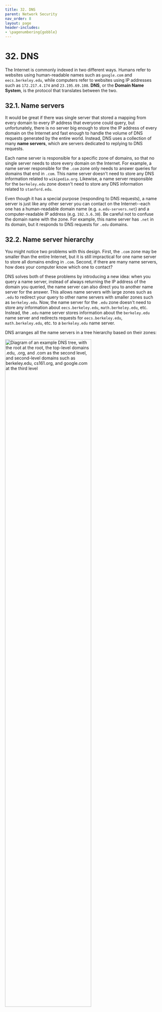 ```yaml
---
title: 32. DNS
parent: Network Security
nav_order: 8
layout: page
header-includes:
- \pagenumbering{gobble}
---
```


# 32. DNS

The Internet is commonly indexed in two different ways. Humans refer to websites using human-readable names such as `google.com` and `eecs.berkeley.edu`, while computers refer to websites using IP addresses such as `172.217.4.174` and `23.195.69.108`. **DNS**, or the **Domain Name System**, is the protocol that translates between the two.

## 32.1. Name servers

It would be great if there was single server that stored a mapping from every domain to every IP address that everyone could query, but unfortunately, there is no server big enough to store the IP address of every domain on the Internet and fast enough to handle the volume of DNS requests generated by the entire world. Instead, DNS uses a collection of many **name servers**, which are servers dedicated to replying to DNS requests.

Each name server is responsible for a specific zone of domains, so that no single server needs to store every domain on the Internet. For example, a name server responsible for the `.com` zone only needs to answer queries for domains that end in `.com`. This name server doesn't need to store any DNS information related to `wikipedia.org`. Likewise, a name server responsible for the `berkeley.edu` zone doesn't need to store any DNS information related to `stanford.edu`.

Even though it has a special purpose (responding to DNS requests), a name server is just like any other server you can contact on the Internet--each one has a human-readable domain name (e.g. `a.edu-servers.net`) and a computer-readable IP address (e.g. `192.5.6.30`). Be careful not to confuse the domain name with the zone. For example, this name server has `.net` in its domain, but it responds to DNS requests for `.edu` domains.

## 32.2. Name server hierarchy

You might notice two problems with this design. First, the `.com` zone may be smaller than the entire Internet, but it is still impractical for one name server to store all domains ending in `.com`. Second, if there are many name servers, how does your computer know which one to contact?

DNS solves both of these problems by introducing a new idea: when you query a name server, instead of always returning the IP address of the domain you queried, the name server can also direct you to another name server for the answer. This allows name servers with large zones such as `.edu` to redirect your query to other name servers with smaller zones such as `berkeley.edu`. Now, the name server for the `.edu` zone doesn't need to store any information about `eecs.berkeley.edu`, `math.berkeley.edu`, etc. Instead, the `.edu` name server stores information about the `berkeley.edu` name server and redirects requests for `eecs.berkeley.edu`, `math.berkeley.edu`, etc. to a `berkeley.edu` name server.

DNS arranges all the name servers in a tree hierarchy based on their zones:

<img src="/assets/images/network/dns/dnstree.png" alt="Diagram of an example DNS tree, with the root at the root, the top-level domains .edu, .org, and .com as the second level, and second-level domains such as berkeley.edu, cs161.org, and google.com at the third level" width="75%">

The **root server** at the top level of the tree has all domains in its zone (this zone is usually written as `.`). Name servers at lower levels of the tree have smaller, more specific zones. Each name server is only responsible for storing information about their children, except for the name servers at the bottom of the tree, which are responsible for storing the actual mappings from domain names to IP addresses.

DNS queries always start at the root. The root will direct your query to one of its children name servers. Then you make a query to the child name server, and that name server redirects you to one of its children. The process repeats until you make a query to a name server at the bottom of the tree, which will return the IP address corresponding to your domain.

To redirect you to a child name server, the parent name server must provide the child's zone, human-readable domain name, and IP address, so that you can contact that child name server for more information.

As an example, a DNS query for `eecs.berkeley.edu` might have the following steps. (A comic version of this query is available at <https://howdns.works/>.)

<img src="/assets/images/network/dns/dnsquery.png" alt="Diagram of a recursive DNS query, where your resolver queries the root
nameserver first in query 1 and response 2, then the nameserver at the second level of the tree in query 3 and response 4, then a nameserver at the third level of the tree in query 5 and response 6" />

1. You to the root name server: Please tell me the IP address of `eecs.berkeley.edu`.

2. Root server to you: I don't know, but I can redirect you to another name server with more information. This name server is responsible for the `.edu` zone. It has human-readable domain name `a.edu-servers.net` and IP address `192.5.6.30`.

3. You to the `.edu` name server: Please tell me the IP address of `eecs.berkeley.edu`.

4. The `.edu` name server to you: I don't know, but I can redirect you to another name server with more information. This name server is responsible for the `berkeley.edu` zone. It has human-readable domain name `adns1.berkeley.edu` and IP address `128.32.136.3`.

5. You to the `berkeley.edu` name server: Please tell me the IP address of `eecs.berkeley.edu`.

6. The `berkeley.edu` name server to you: OK, the IP address of `eecs.berkeley.edu` is `23.185.0.1`.

A note on who is actually sending the DNS queries in this example: Your computer can manually perform DNS lookups, but in practice, your local computer usually delegates the task of DNS lookups to a **DNS Recursive Resolver** provided by your Internet service provider (ISP), which sends the queries, processes the responses, and maintains an internal cache of records. When performing a lookup, the **DNS Stub Resolver** on your computer sends a query to the recursive resolver, lets it do all the work, and receives the response. When thinking about DNS requests, you can usually focus on the messages being sent between the recursive resolver and the name server.

Congratulations, you now understand how DNS translates domains to IP addresses! The rest of this section describes the specific implementation details of DNS.

## 32.3 DNS Message Format

Since every website lookup must start with a DNS query, DNS is designed to be very lightweight and fast - it uses UDP (best-effort packets, no TCP handshakes) and has a fairly simple message format.

<img src="/assets/images/network/dns/dns_packet.png" alt="DNS packet" width="60%">

The first field is a 16 bit **identification field** that is randomly selected per query and used to match requests to responses. When a DNS query is sent, the ID field is filled with random bits. Since UDP is stateless, the DNS response must send back the same bits in the ID field so that the original query sender knows which DNS query the response corresponds to.

Sanity check: Which type(s) of adversary can read this ID field? Which type(s) of adversary cannot read the ID field and must guess it when attacking DNS?[^1]

The next 16 bits are reserved for flags, which specify whether the message is a query or a response, as well as whether the query was successful (e.g. the `NOERROR` flag is set in the reply if the query succeeded, the `NXDOMAIN` flag is set in the reply if the query asked about a non-existent name).

The next field specifies the number of questions asked (in practice, this is always 1). The three fields after that are used in response messages and specify the number of **resource records** (RRs) contained in the message. We'll describe each of these categories of RRs in depth later.

The rest of the message contains the actual content of the DNS query/response. This content is always structured as a set of RRs, where each RR is a key-value pair with an associated type.

For completeness, a DNS record key is formally defined as a 3-tuple `<Name, Class, Type>`, where `Name` is the actual key data, `Class` is always `IN` for Internet (except for special queries used to get information about DNS itself), and `Type` specifies the record type. A DNS record value contains `<TTL, Value>`, where `TTL` is the time-to-live (how long, in seconds, the record can be cached), and `Value` is the actual value data.

There are two main types of records in DNS. **A type records** map domains to IP addresses. The key is a domain, and the value is an IP address. **NS type records** map zones to domains. The key is a zone, and the value is a domain.

Important takeaways from this section: Each DNS packet has a 16-bit random ID field, some metadata, and a set of resource records. Each record falls into one of four categories (question, answer, authority, additional), and each record contains a type, a key, and a value. There are A type records and NS type records.

## 32.4. DNS Lookup

Now, let's walk through a real DNS query for the IP address of `eecs.berkeley.edu`. You can try this at home with the [`dig` utility](<https://en.wikipedia.org/wiki/Dig_(command)>)--remember to set the `+norecurse` flag so you can unravel the recursion yourself.

Every DNS query begins with the root server. For redundancy, there are actually 13 root servers located around the world. We can look up the [IP addresses](https://www.iana.org/domains/root/servers) of the root servers, which are public and well-known. In a real recursive resolver, these addresses are usually hardcoded.

The first root server has domain `a.root-servers.net` and IP address `198.41.0.4`. We can use `dig` to send a DNS request to this address, asking for the IP address of `eecs.berkeley.edu`.

```shell
$ dig +norecurse eecs.berkeley.edu @198.41.0.4

;; Got answer:
;; ->>HEADER<<- opcode: QUERY, status: NOERROR, id: 26114
;; flags: qr; QUERY: 1, ANSWER: 0, AUTHORITY: 13, ADDITIONAL: 27

;; QUESTION SECTION:
;eecs.berkeley.edu.          IN   A

;; AUTHORITY SECTION:
edu.                172800   IN   NS   a.edu-servers.net.
edu.                172800   IN   NS   b.edu-servers.net.
edu.                172800   IN   NS   c.edu-servers.net.
...

;; ADDITIONAL SECTION:
a.edu-servers.net.  172800   IN   A    192.5.6.30
b.edu-servers.net.  172800   IN   A    192.33.14.30
c.edu-servers.net.  172800   IN   A    192.26.92.30
...
```

In the first section of the answer, we can see the header information, including the ID field (`26114`), the return flags (`NOERROR`), and the number of records returned in each section.

The **question section** contains 1 record (you can verify by seeing `QUERY: 1` in the header). It has key `eecs.berkeley.edu`, type `A`, and a blank value. This represents the domain we queried for (the value is blank because we don't know the corresponding IP address).

The **answer section** is blank (`ANSWER: 0` in the header), because the root server didn't provide a direct answer to our query.

The **authority section** contains 13 records. The first one has key `.edu`, type `NS`, and value `a.edu-servers.net`. This is the root server giving us the zone and the domain name of the next name server we should contact. Each record in this section corresponds to a potential name server we could ask next.

The **additional section** contains 27 records. The first one has key `a.edu-servers.net`, type `A`, and value `192.5.6.30`. This is the root server giving us the IP address of the next name server by mapping a domain from the authority section to an IP address.

Together, the authority section and additional section combined give us the zone, domain name, and IP address of the next name server. This information is spread across two sections to maintain the key-value structure of the DNS message.

For completeness: `172800` is the TTL (time-to-live) for each record, set at 172,800 seconds = 48 hours here. The `IN` is the Internet class and can basically be ignored. Sometimes you will see records of type `AAAA`, which correspond to [IPv6](https://en.wikipedia.org/wiki/IPv6) addresses (the usual `A` type records correspond to [IPv4](https://en.wikipedia.org/wiki/IPv4) addresses).

Sanity check: What name server do we query next? How do we know where that name server is located? What do we query that name server for?[^2]

```shell
$$ dig +norecurse eecs.berkeley.edu @192.5.6.30

;; Got answer:
;; ->>HEADER<<- opcode: QUERY, status: NOERROR, id: 36257
;; flags: qr; QUERY: 1, ANSWER: 0, AUTHORITY: 3, ADDITIONAL: 5

;; QUESTION SECTION:
;eecs.berkeley.edu.           IN   A

;; AUTHORITY SECTION:
berkeley.edu.        172800   IN   NS   adns1.berkeley.edu.
berkeley.edu.        172800   IN   NS   adns2.berkeley.edu.
berkeley.edu.        172800   IN   NS   adns3.berkeley.edu.

;; ADDITIONAL SECTION:
adns1.berkeley.edu.  172800   IN   A    128.32.136.3
adns2.berkeley.edu.  172800   IN   A    128.32.136.14
adns3.berkeley.edu.  172800   IN   A    192.107.102.142
...
```

The next query also has an empty answer section, with `NS` records in the authority section and `A` records in the additional section which give us the domains and IP addresses of name servers responsible for the `berkeley.edu` zone.

```shell
$ dig +norecurse eecs.berkeley.edu @128.32.136.3

;; Got answer:
;; ->>HEADER<<- opcode: QUERY, status: NOERROR, id: 52788
;; flags: qr aa; QUERY: 1, ANSWER: 1, AUTHORITY: 0, ADDITIONAL: 1

;; QUESTION SECTION:
;eecs.berkeley.edu.         IN   A

;; ANSWER SECTION:
eecs.berkeley.edu.  86400   IN   A   23.185.0.1
```

Finally, the last query gives us the IP address corresponding to `eecs.berkeley.edu` in the form of a single `A` type record in the answer section.

In practice, because the recursive resolver caches as many answers as possible, most queries can skip the first few steps and used cached records instead of asking root servers and high-level name servers like `.edu` every time. Caching helps speed up DNS, because fewer packets need to be sent across the network to translate a domain name to an IP address. Caching also helps reduce request load on the highest-level name servers.

## 32.5. DNS Security: Bailiwick

DNS is insecure against a malicious name server. For example, if a `berkeley.edu` name server was taken over by an attacker, it could send answer records that point to malicious IP addresses.

However, a more dangerous exploit is using the additional section to poison the cache with even more malicious IP addresses. For example, this malicious DNS response would cause the resolver to associate `google.com` with an attacker-owned IP address `6.6.6.6`.

```shell
$ dig +norecurse eecs.berkeley.edu @192.5.6.30

...
;; ADDITIONAL SECTION:
adns1.berkeley.edu.  172800   IN   A    128.32.136.3
www.google.com       999999   IN   A    6.6.6.6
...
```

To prevent any malicious name server from doing too much damage, resolvers implement **bailiwick checking**. With bailiwick checking, a name server is only allowed to provide records in its zone. This means that the `berkeley.edu` name server can only provide records for domains under `berkeley.edu` (not `stanford.edu`), the `.edu` name server can only provide records for domains under `.edu` (not `google.com`), and the root name servers can provide records for anything.

## 32.6. DNS Security: On-path attackers and off-path attackers

Against an on-path attacker, DNS is completely insecure - everything is sent over plaintext, so an attacker can read the request, construct a malicious response message with malicious records and the correct ID field, and race to send the malicious reply before the legitimate response. If the time-to-live (TTL) of the malicious records is set to a very high number, then the victim will cache those malicous records for a very long time.

For both on-path and off-path attackers, if the legitimate response arrives before the fake response, it is cached. Caching limits the attacker to only a few tries per week, because future requests for that domain can reference the cache, so no DNS queries are sent. Since off-path attackers must guess the ID field with a $$1/2^{16}$$ probability of success, and they only get a few tries per week, DNS was believed to be secure against off-path attackers, until Dan Kaminsky discovered a flaw in the DNS protocol in 2008. This attack was so severe that Kaminsky was awarded with a [Wikipedia article](https://en.wikipedia.org/wiki/Dan_Kaminsky).

## 32.7. DNS Security: Kaminsky attack

The Kaminsky attack relies on querying for nonexistent domains. Remember that the legitimate response for a nonexistent domain is an `NXDOMAIN` status with no other records, which means that nothing is cached! This allows the attacker to repeatedly race until they win, without having to wait for cached records to expire.

An attacker can now include malicious additional records in the fake response for the nonexistent `fake161.berkeley.edu`:

```shell
$$ dig fake161.berkeley.edu

;; Got answer:
;; ->>HEADER<<- opcode: QUERY, status: NOERROR, id: 29439
;; flags: qr aa; QUERY: 1, ANSWER: 0, AUTHORITY: 1, ADDITIONAL: 1

;; QUESTION SECTION:
;fake161.berkeley.edu.        IN  A

;; ADDITIONAL SECTION:
berkeley.edu.     999999    IN  A   6.6.6.6
```

If the fake response arrives first, the resolver will cache the malicious additional record. Notice that this doesn't violate bailiwick checking, since the name server responsible for answering `fake161.berkeley.edu` can provide a record for `berkeley.edu`.

Now that the attacker can try as many times as they want, all that's left is to force a victim to make thousands of DNS queries for nonexistent domains. This can be achieved by tricking the victim into visiting a website that tries to load lots of nonexistent domains:

```shell
<img src="http://fake001.berkeley.edu/image.jpg"/>
<img src="http://fake002.berkeley.edu/image.jpg"/>
<img src="http://fake003.berkeley.edu/image.jpg"/>
...
```

This HTML snippet will cause the victim's browser to try and fetch images from `http://fake001.berkeley.edu/image.jpg`, `http://fake002.berkeley.edu/image.jpg`, etc. To fetch these images, the browser will first make a DNS request for the domains `fake001.berkeley.edu`, `fake002.berkeley.edu`, etc. For each request, if the legitimate response arrives before the malicious response, or if the off-path attacker incorrectly guesses the ID field, nothing is cached, so the attacker can immediately try again when the victim makes the next DNS request to the next non-existent domain.

The Kaminsky attack allows on-path attackers to race until their fake response arrives first and off-path attackers to race until they successfully guess the ID field. There is no way to completely eliminate the Kaminsky attack in regular DNS, although modern DNS protocols add **UDP source port randomization** to make it much harder.

Recall that UDP is a transport-layer protocol like TCP, so a UDP packet requires a source port and destination port. The destination port must be well-known and constant (in practice, it is always 53), so everyone can send UDP packets to the correct port on the name server. However, DNS doesn't specify what source port the resolver uses to send queries, so source port randomization uses a random 16-bit source port for each query. The name server must send the response packet back to the correct source port of the resolver, so it must include the source port number in the destination port field of the response. Now, an attacker must guess the 16-bit ID field and the 16-bit source port in order to successfully forge a response packet. This decreases an off-path attacker's probability of success to $$1/2^{32}$$, which is much harder, but certainly not impossible.

<img src="/assets/images/network/dns/source-port-randomization.png" alt="Diagram of source port randomization in use. The query's source port is randomized, and the destination port is 53. The response's source port is 53, and the destination port is the same randomized value" width="60%">

Sanity check: How much extra security does source port randomization provide against on-path attackers?[^3]

## Past Exam Questions

Here we've compiled a list of past exam questions that cover DNS.
- <a href="https://assets.cs161.org/exams/sp24/sp24final.pdf#page=17">Spring 2024 Final Question 8: Check Please</a>
- <a href="https://assets.cs161.org/exams/fa23/fa23final.pdf#page=18">Fall 2023 Final Question 9: Double-Check Your Work</a>
- <a href="https://assets.cs161.org/exams/su23/su23final.pdf#page=18">Summer 2023 Final Question 10: DNS Hack Finding</a>
- <a href="https://assets.cs161.org/exams/sp23/sp23final.pdf#page=18">Spring 2023 Final Question 10: Don't Need Security</a>

[^1]: A: MITM and on-path can read the ID field. Off-path must guess the ID field.
[^2]: Query `a.edu-servers.net`, whose location we know because of the records in the additional section. Query for the IP address of `eecs.berkeley.edu` just like before.
[^3]: A: None, on-path attackers can see the source port value.
